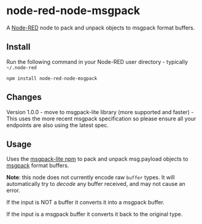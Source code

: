 node-red-node-msgpack
=====================

A <a href="http://nodered.org" target="_new">Node-RED</a> node to pack and unpack objects to msgpack format buffers.

Install
-------

Run the following command in your Node-RED user directory - typically `~/.node-red`

    npm install node-red-node-msgpack

Changes
-------

Version 1.0.0 - move to msgpack-lite library (more supported and faster) - This uses the more
recent msgpack specification so please ensure all your endpoints are also using the latest spec.

Usage
-----

Uses the <a href="https://www.npmjs.org/package/msgpack-lite">msgpack-lite npm</a> to pack and unpack msg.payload objects to <a href="http://msgpack.org/">msgpack</a> format buffers.

**Note**: this node does not currently encode raw <code>buffer</code> types.
It will automatically try to *decode* any buffer received, and may not cause an error.

If the input is NOT a buffer it converts it into a msgpack buffer.

If the input is a msgpack buffer it converts it back to the original type.
